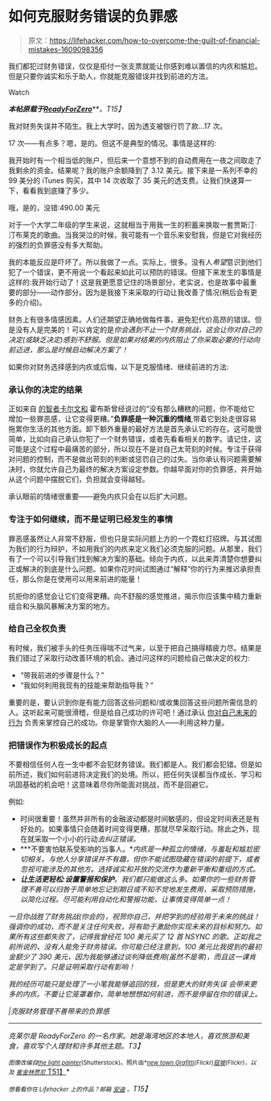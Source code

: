 # 如何克服财务错误的负罪感

> 原文：<https://lifehacker.com/how-to-overcome-the-guilt-of-financial-mistakes-1609098356>

我们都犯过财务错误，仅仅是拒付一张支票就能让你感到难以置信的内疚和尴尬。但是只要你诚实和乐于助人，你就能克服错误并找到前进的方法。

Watch

***本帖原载于***[***ReadyForZero***](http://blog.readyforzero.com/overcoming-the-guilt-associated-with-mismanaged-finances/)***。*T15】**

我对财务失误并不陌生。我上大学时，因为透支被银行罚了款...17 次。

17 次——有点多？嗯，是的。但这不是典型的情况。事情是这样的:

我开始时有一个相当低的账户，但后来一个意想不到的自动费用在一夜之间取走了我剩余的资金。结果呢？我的账户余额降到了 3.12 美元。接下来是一系列不幸的 99 美分的 iTunes 购买，其中 14 次收取了 35 美元的透支费。让我们快速算一下，看看我到底赚了多少。

哦，是的，没错:490.00 美元

对于一个大学二年级的学生来说，这就相当于用我一生的积蓄来换取一套贾斯汀·汀布莱克的歌曲。当我哭泣的时候，我可能有一个音乐来安慰我，但是它对我经历的强烈的负罪感没有多大帮助。

我的本能反应是吓坏了。所以我做了一点。实际上，很多。没有人*希望*意识到他们犯了一个错误，更不用说一个看起来如此可以预防的错误。但接下来发生的事情是这样的:我开始行动了！这是我更愿意记住的场景部分，老实说，也是故事中最重要的部分——动作部分。因为是我接下来采取的行动让我改善了情况(稍后会有更多的介绍)。

财务上有很多情感因素。人们还期望正确地做每件事，避免犯代价高昂的错误。但是没有人是完美的！可以肯定的是*你会遇到不止一个财务挑战，这会让你对自己的决定(或缺乏决定)感到不舒服。但是如果对结果的内疚阻止了你采取必要的行动向前迈进，那么是时候启动解决方案了！*

如果你对财务选择感到内疚或后悔，以下是克服情绪、继续前进的方法:

### 承认你的决定的结果

正如来自 [的智者卡尔文和](http://lifehacker.com/bill-wattersons-best-productivity-tricks-1588738048) 霍布斯曾经说过的“没有那么糟糕的问题，你不能给它增加一些罪恶感，让它变得更糟。”**负罪感是一种沉重的情绪**,带着它到处走很容易拖累你生活的其他方面。卸下额外重量的最好方法是首先承认它的存在。这可能很简单，比如向自己承认你犯了一个财务错误，或者先看看相关的数字。请记住，这可能是这个过程中最痛苦的部分，所以现在不是对自己太苛刻的时候。专注于获得对问题的控制，而不是做出苛刻的判断或惩罚自己的过失。当你承认有问题需要解决时，你就允许自己为最终的解决方案设定参数。你越早面对你的负罪感，并开始从这个问题中摆脱它们，负担就会变得越轻。

承认眼前的情绪很重要——避免内疚只会在以后扩大问题。

### 专注于如何继续，而不是证明已经发生的事情

罪恶感虽然让人非常不舒服，但也只是实际问题上方的一个霓虹灯招牌。与其试图为我们的行为辩护，不如用我们的内疚来定义我们必须克服的问题。从那里，我们有了一个可以引导我们找到解决方案的基础。倾向于内疚，以此来弄清楚你想要纠正或解决的到底是什么问题。如果你花时间试图通过“解释”你的行为来推迟承担责任，那么你是在使用可以用来前进的能量！

抗拒你的感觉会让它们变得更糟。向不舒服的感觉推进，揭示你应该集中精力重新组合和头脑风暴解决方案的地方。

### 给自己全权负责

有时候，我们被手头的任务压得喘不过气来，以至于把自己搞得精疲力尽。结果是我们错过了采取行动改善环境的机会。通过问这样的问题给自己做决定的权力:

*   “带我前进的步骤是什么？”
*   “我如何利用我现有的技能来帮助指导我？”

重要的是，要认识到你是有能力回答这些问题和/或收集回答这些问题所需信息的人。这听起来可能很滑稽，但是给自己成功的许可吧！通过承认 [你对自己未来的行为](https://twocents.lifehacker.com/financial-mistakes-to-avoid-at-every-age-1579315114) 负责来掌控自己的成功。你是掌管你大脑的人——利用这种力量。

### 把错误作为积极成长的起点

不要相信任何人在一生中都不会犯财务错误。我们都是人。我们都会犯错。但是如前所述，我们如何前进将决定我们的处境。所以，把任何失误都当作成长、学习和巩固基础的机会吧！这意味着尽你所能面对挑战，而不是回避它。

例如:

*   时间很重要！虽然并非所有的金融波动都是时间敏感的，但设定时间表还是有好处的。如果事情只会随着时间变得更糟，那就尽早采取行动。除此之外，现在就采取一个小小的行动*去纠正错误。*
*   ***不要害怕联系受影响的当事人。**内疚是一种孤立的情绪，与羞耻和尴尬密切相关。与他人分享错误并不有趣，但你不能试图隐藏在错误的前提下，或者忽视可能涉及的其他方。选择诚实和开放的交流作为重新平衡和重组的方式。*
*   ***让生活更轻松:设置警报和保护**。我们都只能做这么多。如果你的一些财务管理不善可以归咎于简单地忘记到期日或不知不觉地发生费用，采取预防措施，以简化过程。尽可能利用自动化和警报功能，让事情变得简单一点！*

*一旦你战胜了财务挑战(你会的)，祝贺你自己，并把学到的经验用于未来的挑战！强调你的成功，而不是关注任何失败，将有助于激励你实现未来的目标和努力。如果所有这些都失败了，记得我曾经花 100 美元买了 12 首 NSYNC 的歌。正如我之前所说的，没有人能免于财务错误。你可能已经注意到，100 美元比我提到的最初金额少了 390 美元，因为我能够通过谈判降低费用(虽然不是零)，而且这一课肯定是学到了。只是证明采取行动有影响！*

*我的经历可能只是处理了一小笔我能够追回的钱，但是更大的财务失误 会带来更多的内疚。不要让它笼罩着你，简单地想想如何前进，而不是停留在你的错误上。*

*|克服财务管理不善带来的负罪感*

* * *

*克莱尔是 ReadyForZero 的一名作家。她是海湾地区的本地人，喜欢旅游和美食，喜欢写个人理财和许多其他主题。T3】*

*<small>*图像改编自*</small>[<small>*the light painter*</small>](http://www.shutterstock.com/pic.mhtml?id=178147613&src=id)<small>*(Shutterstock)。照片由*</small>[<small>*new town Grafitti*</small>](https://www.flickr.com/photos/newtown_grafitti/6309119620)<small>*(Flickr)*</small>[<small>*寇坡*</small>](https://www.flickr.com/photos/publius_ovidius/5800976162)<small>*(Flickr)，以及*</small> [<small>*崔金林贾尼*</small> T51】](https://www.flickr.com/photos/trekkingrinjani/4930552641)*

**<small>想看看你在 Lifehacker 上的作品？邮箱</small>* [*<small>安迪</small>*](mailto:andy@lifehacker.com) *<small>。</small>T15】**